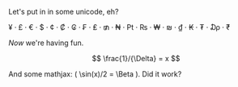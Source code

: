Let's put in in some unicode, eh?

¥ · £ · € · $ · ¢ · ₡ · ₢ · ₣ · ₤ · ₥ · ₦ · ₧ · ₨ · ₩ · ₪ · ₫ · ₭ · ₮ · ₯ · ₹

*Now* we're having fun.


$$ \frac{1}/{\Delta} = x $$

And some mathjax: \( \sin(x)/2 = \Beta \). Did it work?


